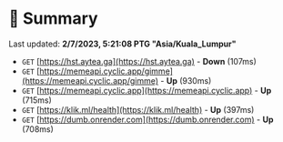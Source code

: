# 📖 Summary
Last updated: **2/7/2023, 5:21:08 PTG "Asia/Kuala_Lumpur"**

- `GET` [https://hst.aytea.ga](https://hst.aytea.ga) - **Down** (107ms)
- `GET` [https://memeapi.cyclic.app/gimme](https://memeapi.cyclic.app/gimme) - **Up** (930ms)
- `GET` [https://memeapi.cyclic.app](https://memeapi.cyclic.app) - **Up** (715ms)
- `GET` [https://klik.ml/health](https://klik.ml/health) - **Up** (397ms)
- `GET` [https://dumb.onrender.com](https://dumb.onrender.com) - **Up** (708ms)
